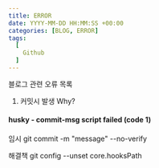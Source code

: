 ```yaml
---
title: ERROR
date: YYYY-MM-DD HH:MM:SS +00:00
categories: [BLOG, ERROR]
tags:
  [
    Github
  ]
---
```


블로그 관련 오류 목록

1. 커밋시 발생 Why?

#### husky - commit-msg script failed (code 1) 
임시
git commit -m "message" --no-verify

해결책
git config --unset core.hooksPath 